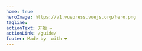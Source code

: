 ```yaml
---
home: true
heroImage: https://v1.vuepress.vuejs.org/hero.png
tagline: 
actionText: 开始 →
actionLink: /guide/
footer: Made by  with ❤️
---
```

